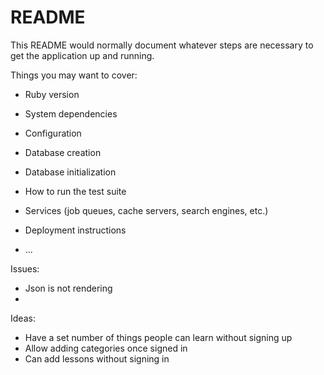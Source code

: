 # README

This README would normally document whatever steps are necessary to get the
application up and running.

Things you may want to cover:

* Ruby version

* System dependencies

* Configuration

* Database creation

* Database initialization

* How to run the test suite

* Services (job queues, cache servers, search engines, etc.)

* Deployment instructions

* ...

Issues:

- Json is not rendering
-   

Ideas:
- Have a set number of things people can learn without signing up
- Allow adding categories once signed in
- Can add lessons without signing in
